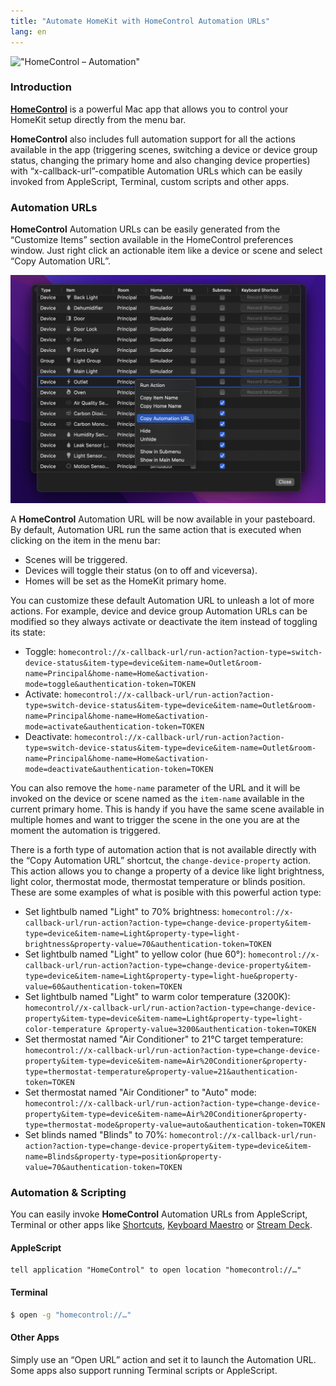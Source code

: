 ```yaml
---
title: "Automate HomeKit with HomeControl Automation URLs"
lang: en
---
```


!["HomeControl – Automation"](/media/2022/01/homecontrol-automation-post.png)


### Introduction

[**HomeControl**][homecontrol] is a powerful Mac app that allows you to control your HomeKit setup directly from the menu bar.

**HomeControl** also includes full automation support for all the actions available in the app (triggering scenes, switching a device or device group status, changing the primary home and also changing device properties) with “x-callback-url”-compatible Automation URLs which can be easily invoked from AppleScript, Terminal, custom scripts and other apps.

### Automation URLs

**HomeControl** Automation URLs can be easily generated from the “Customize Items” section available in the HomeControl preferences window. Just right click an actionable item like a device or scene and select “Copy Automation URL”.

![HomeControl – Copy Automation URL](/media/2022/01/homecontrol-app-automation-url.png)

A **HomeControl** Automation URL will be now available in your pasteboard. By default, Automation URL run the same action that is executed when clicking on the item in the menu bar:

- Scenes will be triggered.
- Devices will toggle their status (on to off and viceversa).
- Homes will be set as the HomeKit primary home.

You can customize these default Automation URL to unleash a lot of more actions. For example, device and device group Automation URLs can be modified so they always activate or deactivate the item instead of toggling its state:

- Toggle: `homecontrol://x-callback-url/run-action?action-type=switch-device-status&item-type=device&item-name=Outlet&room-name=Principal&home-name=Home&activation-mode=toggle&authentication-token=TOKEN`
- Activate: `homecontrol://x-callback-url/run-action?action-type=switch-device-status&item-type=device&item-name=Outlet&room-name=Principal&home-name=Home&activation-mode=activate&authentication-token=TOKEN`
- Deactivate: `homecontrol://x-callback-url/run-action?action-type=switch-device-status&item-type=device&item-name=Outlet&room-name=Principal&home-name=Home&activation-mode=deactivate&authentication-token=TOKEN`

You can also remove the `home-name` parameter of the URL and it will be invoked on the device or scene named as the `item-name` available in the current primary home. This is handy if you have the same scene available in multiple homes and want to trigger the scene in the one you are at the moment the automation is triggered.

There is a forth type of automation action that is not available directly with the “Copy Automation URL” shortcut, the `change-device-property` action. This action allows you to change a property of a device like light brightness, light color, thermostat mode, thermostat temperature or blinds position. These are some examples of what is posible with this powerful action type:

- Set lightbulb named "Light" to 70% brightness: `homecontrol://x-callback-url/run-action?action-type=change-device-property&item-type=device&item-name=Light&property-type=light-brightness&property-value=70&authentication-token=TOKEN`
- Set lightbulb named "Light" to yellow color (hue 60°): `homecontrol://x-callback-url/run-action?action-type=change-device-property&item-type=device&item-name=Light&property-type=light-hue&property-value=60&authentication-token=TOKEN`
- Set lightbulb named "Light" to warm color temperature (3200K): `homecontrol//x-callback-url/run-action?action-type=change-device-property&item-type=device&item-name=Light&property-type=light-color-temperature &property-value=3200&authentication-token=TOKEN`
- Set thermostat named "Air Conditioner" to 21°C target temperature: `homecontrol://x-callback-url/run-action?action-type=change-device-property&item-type=device&item-name=Air%20Conditioner&property-type=thermostat-temperature&property-value=21&authentication-token=TOKEN`
- Set thermostat named "Air Conditioner" to "Auto" mode: `homecontrol://x-callback-url/run-action?action-type=change-device-property&item-type=device&item-name=Air%20Conditioner&property-type=thermostat-mode&property-value=auto&authentication-token=TOKEN`
- Set blinds named "Blinds" to 70%: `homecontrol://x-callback-url/run-action?action-type=change-device-property&item-type=device&item-name=Blinds&property-type=position&property-value=70&authentication-token=TOKEN`

### Automation & Scripting

You can easily invoke **HomeControl** Automation URLs from AppleScript, Terminal or other apps like [Shortcuts](https://support.apple.com/guide/shortcuts/welcome/ios), [Keyboard Maestro](https://www.keyboardmaestro.com/) or [Stream Deck](https://www.elgato.com/es/stream-deck).

#### AppleScript

```applescript
tell application "HomeControl" to open location "homecontrol://…"
```

#### Terminal

```bash
$ open -g "homecontrol://…"
```

#### Other Apps

Simply use an “Open URL” action and set it to launch the Automation URL. Some apps also support running Terminal scripts or AppleScript.

[homecontrol]: https://pvieito.com/apps?redirect=homecontrol&utm_campaign=pvieito-post-automation#app-homecontrol
